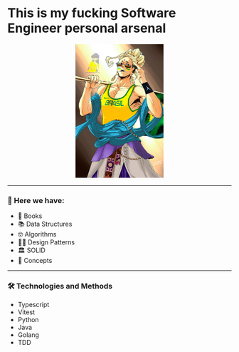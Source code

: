 # This is my fucking Software Engineer personal arsenal

<div align="center">
  <img height="300" src="./_assets/buda.png" alt="Buda BR" />
</div>

___

### 🔎 Here we have:

- 📕 Books
- 📚️ Data Structures
- 🤓 Algorithms
- 👨‍🎨 Design Patterns
- 🏛 SOLID 
- 🤔 Concepts

___

### 🛠️ Technologies and Methods

- Typescript 
- Vitest
- Python
- Java
- Golang
- TDD